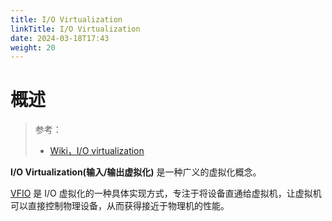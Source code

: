 ```yaml
---
title: I/O Virtualization
linkTitle: I/O Virtualization
date: 2024-03-18T17:43
weight: 20
---
```


# 概述

> 参考：
> 
> - [Wiki，I/O virtualization](https://en.wikipedia.org/wiki/I/O_virtualization)

**I/O Virtualization(输入/输出虚拟化)** 是一种广义的虚拟化概念。

[VFIO](docs/1.操作系统/Kernel/VFIO.md) 是 I/O 虚拟化的一种具体实现方式，专注于将设备直通给虚拟机，让虚拟机可以直接控制物理设备，从而获得接近于物理机的性能。

